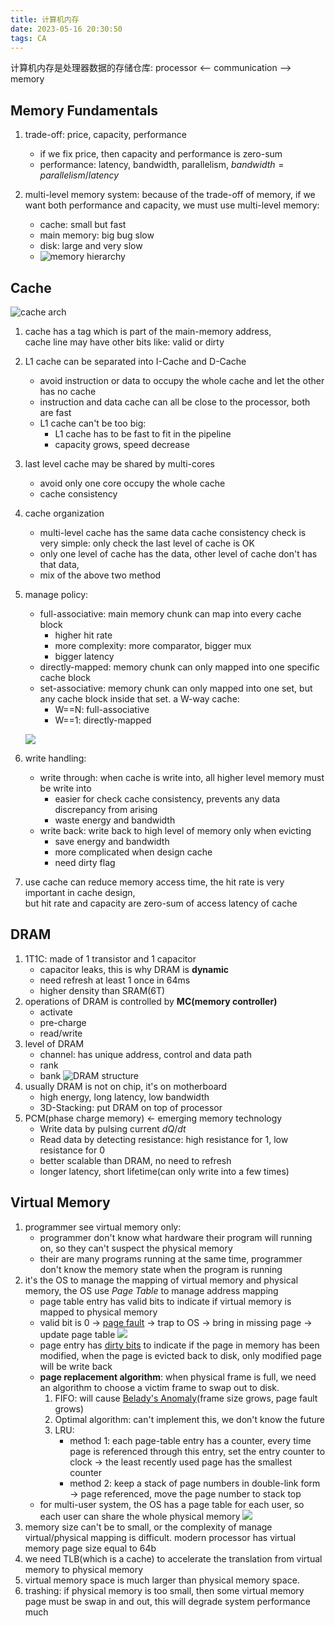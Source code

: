 ```yaml
---
title: 计算机内存
date: 2023-05-16 20:30:50
tags: CA
---
```


计算机内存是处理器数据的存储仓库: processor <-- communication --> memory

<!--more-->

## Memory Fundamentals

1. trade-off: price, capacity, performance

   - if we fix price, then capacity and performance is zero-sum
   - performance: latency, bandwidth, parallelism, $bandwidth = parallelism/latency$

2. multi-level memory system: because of the trade-off of memory, if we want both performance and capacity, we must use multi-level memory:
   - cache: small but fast
   - main memory: big bug slow
   - disk: large and very slow
   - ![memory hierarchy](https://s2.loli.net/2023/05/16/w67oIMLc9lzJgUj.png)

## Cache

![cache arch](https://s2.loli.net/2023/05/17/5ZLsH8INkB3abgY.png)

1. cache has a tag which is part of the main-memory address,  
   cache line may have other bits like: valid or dirty
2. L1 cache can be separated into I-Cache and D-Cache
   - avoid instruction or data to occupy the whole cache and let the other has no cache
   - instruction and data cache can all be close to the processor, both are fast
   - L1 cache can't be too big:
     - L1 cache has to be fast to fit in the pipeline
     - capacity grows, speed decrease
3. last level cache may be shared by multi-cores
   - avoid only one core occupy the whole cache
   - cache consistency
4. cache organization
   - multi-level cache has the same data
     cache consistency check is very simple: only check the last level of cache is OK
   - only one level of cache has the data, other level of cache don't has that data,
   - mix of the above two method
5. manage policy:

   - full-associative: main memory chunk can map into every cache block
     - higher hit rate
     - more complexity: more comparator, bigger mux
     - bigger latency
   - directly-mapped: memory chunk can only mapped into one specific cache block
   - set-associative: memory chunk can only mapped into one set, but any cache block inside that set.
     a W-way cache:
     - W==N: full-associative
     - W==1: directly-mapped

   ![](https://s2.loli.net/2023/05/16/Rfg6NoOzwM3BU1V.png)

6. write handling:
   - write through: when cache is write into, all higher level memory must be write into
     - easier for check cache consistency, prevents any data discrepancy from arising
     - waste energy and bandwidth
   - write back: write back to high level of memory only when evicting
     - save energy and bandwidth
     - more complicated when design cache
     - need dirty flag
7. use cache can reduce memory access time, the hit rate is very important in cache design,  
   but hit rate and capacity are zero-sum of access latency of cache

## DRAM

1. 1T1C: made of 1 transistor and 1 capacitor
   - capacitor leaks, this is why DRAM is **dynamic**
   - need refresh at least 1 once in 64ms
   - higher density than SRAM(6T)
2. operations of DRAM is controlled by **MC(memory controller)**
   - activate
   - pre-charge
   - read/write
3. level of DRAM
   - channel: has unique address, control and data path
   - rank
   - bank
     ![DRAM structure](https://s2.loli.net/2023/05/16/AwulDzrFVa2C4G5.png)
4. usually DRAM is not on chip, it's on motherboard
   - high energy, long latency, low bandwidth
   - 3D-Stacking: put DRAM on top of processor
5. PCM(phase charge memory) <- emerging memory technology
   - Write data by pulsing current $dQ/dt$
   - Read data by detecting resistance: high resistance for 1, low resistance for 0
   - better scalable than DRAM, no need to refresh
   - longer latency, short lifetime(can only write into a few times)

## Virtual Memory

1. programmer see virtual memory only:
   - programmer don't know what hardware their program will running on, so they can't suspect the physical memory
   - their are many programs running at the same time, programmer don't know the memory state when the program is running
2. it's the OS to manage the mapping of virtual memory and physical memory, the OS use _Page Table_ to manage address mapping
   - page table entry has valid bits to indicate if virtual memory is mapped to physical memory
   - valid bit is 0 -> <u>page fault</u> -> trap to OS -> bring in missing page -> update page table
     ![](https://s2.loli.net/2023/05/18/tqbYvi3mrswFea6.png)
   - page entry has <u>dirty bits</u> to indicate if the page in memory has been modified,
     when the page is evicted back to disk, only modified page will be write back
   - **page replacement algorithm**: when physical frame is full, we need an algorithm to choose a
     victim frame to swap out to disk.
     1. FIFO: will cause <u>Belady's Anomaly</u>(frame size grows, page fault grows)
     2. Optimal algorithm: can't implement this, we don't know the future
     3. LRU:
        - method 1: each page-table entry has a counter, every time page is referenced through
          this entry, set the entry counter to clock -> the least recently used page has the
          smallest counter
        - method 2: keep a stack of page numbers in double-link form -> page referenced, 
         move the page number to stack top
   - for multi-user system, the OS has a page table for each user, so each user
     can share the whole physical memory
     ![](https://s2.loli.net/2023/05/18/QZ5MiNx6cT2gfHG.png)
3. memory size can't be to small, or the complexity of manage virtual/physical mapping is difficult.
   modern processor has virtual memory page size equal to 64b
4. we need TLB(which is a cache) to accelerate the translation from virtual memory to physical memory
5. virtual memory space is much larger than physical memory space.
6. trashing: if physical memory is too small, then some virtual memory page must be swap in and out,
   this will degrade system performance much
